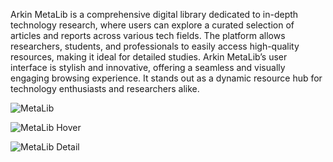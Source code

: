 Arkin MetaLib is a comprehensive digital library dedicated to in-depth technology research, where users can explore a curated selection of articles and reports across various tech fields. The platform allows researchers, students, and professionals to easily access high-quality resources, making it ideal for detailed studies. Arkin MetaLib’s user interface is stylish and innovative, offering a seamless and visually engaging browsing experience. 
It stands out as a dynamic resource hub for technology enthusiasts and researchers alike.

![MetaLib](https://github.com/user-attachments/assets/618f1bb2-83ef-4db1-be2c-bc77c61ef9d1)

![MetaLib Hover](https://github.com/user-attachments/assets/83901278-cc59-4c86-880a-6b1ae78172dd)

![MetaLib Detail](https://github.com/user-attachments/assets/8ccc97e4-83d6-44f8-b1a9-23840d12e0e1)
